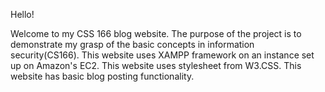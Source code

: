 Hello! 

Welcome to my CSS 166 blog website. The purpose of the project is to demonstrate my grasp of the basic concepts in information security(CS166). This website uses XAMPP framework on an instance set up on Amazon's EC2.  This website uses stylesheet from W3.CSS.  This website has basic blog posting functionality. 
